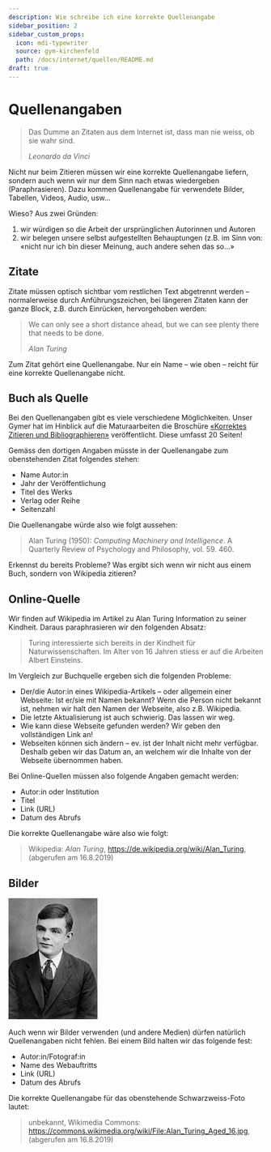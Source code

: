 ```yaml
---
description: Wie schreibe ich eine korrekte Quellenangabe
sidebar_position: 2
sidebar_custom_props:
  icon: mdi-typewriter
  source: gym-kirchenfeld
  path: /docs/internet/quellen/README.md
draft: true
---
```


# Quellenangaben


> Das Dumme an Zitaten aus dem Internet ist, dass man nie weiss, ob sie wahr sind.
>
> <cite>Leonardo da Vinci</cite>

Nicht nur beim Zitieren müssen wir eine korrekte Quellenangabe liefern, sondern auch wenn wir nur dem Sinn nach etwas wiedergeben (Paraphrasieren). Dazu kommen Quellenangabe für verwendete Bilder, Tabellen, Videos, Audio, usw...

Wieso? Aus zwei Gründen:
1. wir würdigen so die Arbeit der ursprünglichen Autorinnen und Autoren
2. wir belegen unsere selbst aufgestellten Behauptungen (z.B. im Sinn von: «nicht nur ich bin dieser Meinung, auch andere sehen das so...»

## Zitate
Zitate müssen optisch sichtbar vom restlichen Text abgetrennt werden – normalerweise durch Anführungszeichen, bei längeren Zitaten kann der ganze Block, z.B. durch Einrücken, hervorgehoben werden:

> We can only see a short distance ahead, but we can see plenty there that needs to be done.
>
> <cite>Alan Turing</cite>

Zum Zitat gehört eine Quellenangabe. Nur ein Name – wie oben – reicht für eine korrekte Quellenangabe nicht.

## Buch als Quelle

Bei den Quellenangaben gibt es viele verschiedene Möglichkeiten. Unser Gymer hat im Hinblick auf die Maturaarbeiten die Broschüre [«Korrektes Zitieren und Bibliographieren»](https://intern.gymkirchenfeld.ch/document/show?id=60004) veröffentlicht. Diese umfasst 20 Seiten!

Gemäss den dortigen Angaben müsste in der Quellenangabe zum obenstehenden Zitat folgendes stehen:
- Name Autor:in
- Jahr der Veröffentlichung
- Titel des Werks
- Verlag oder Reihe
- Seitenzahl

Die Quellenangabe würde also wie folgt aussehen:

> Alan Turing (1950): *Computing Machinery and Intelligence*. A Quarterly Review of Psychology and Philosophy, vol. 59. 460.

Erkennst du bereits Probleme? Was ergibt sich wenn wir nicht aus einem Buch, sondern von Wikipedia zitieren?

## Online-Quelle
Wir finden auf Wikipedia im Artikel zu Alan Turing Information zu seiner Kindheit. Daraus paraphrasieren wir den folgenden Absatz:

> Turing interessierte sich bereits in der Kindheit für Naturwissenschaften. Im Alter von 16 Jahren stiess er auf die Arbeiten Albert Einsteins.

Im Vergleich zur Buchquelle ergeben sich die folgenden Probleme:
- Der/die Autor:in eines Wikipedia-Artikels – oder allgemein einer Webseite: Ist er/sie mit Namen bekannt? Wenn die Person nicht bekannt ist, nehmen wir halt den Namen der Webseite, also z.B. Wikipedia.
- Die letzte Aktualisierung ist auch schwierig. Das lassen wir weg.
- Wie kann diese Webseite gefunden werden? Wir geben den vollständigen Link an!
- Webseiten können sich ändern – ev. ist der Inhalt nicht mehr verfügbar. Deshalb geben wir das Datum an, an welchem wir die Inhalte von der Webseite übernommen haben.

Bei Online-Quellen müssen also folgende Angaben gemacht werden:

- Autor:in oder Institution
- Titel
- Link (URL)
- Datum des Abrufs

Die korrekte Quellenangabe wäre also wie folgt:

> Wikipedia: *Alan Turing*, https://de.wikipedia.org/wiki/Alan_Turing, (abgerufen am 16.8.2019)


## Bilder

![unbekannt, [Wikimedia Commons](https://commons.wikimedia.org/wiki/File:Alan_Turing_Aged_16.jpg), (abgerufen am 16.8.2019) ](./images/Alan_Turing_Aged_16.jpg)


Auch wenn wir Bilder verwenden (und andere Medien) dürfen natürlich Quellenangaben nicht fehlen. Bei einem Bild halten wir das folgende fest:

- Autor:in/Fotograf:in
- Name des Webauftritts
- Link (URL)
- Datum des Abrufs

Die korrekte Quellenangabe für das obenstehende Schwarzweiss-Foto lautet:

> unbekannt, Wikimedia Commons: https://commons.wikimedia.org/wiki/File:Alan_Turing_Aged_16.jpg, (abgerufen am 16.8.2019)

